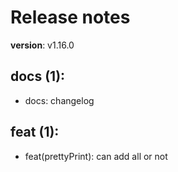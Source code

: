 #  Release notes

**version**: v1.16.0

## **docs (1):**
 - docs: changelog

## **feat (1):**
 - feat(prettyPrint): can add all or not







